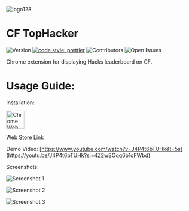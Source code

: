 ![logo128](https://github.com/user-attachments/assets/c4a782f8-95b9-4644-bf75-53dd5b3b4e9f)
# CF TopHacker

![Version](https://img.shields.io/badge/Version-0.1-blue)
[![code style: prettier](https://img.shields.io/badge/code_style-prettier-ff69b4.svg)](https://github.com/prettier/prettier)
![Contributors](https://img.shields.io/badge/Contributors-2-green)
![Open Issues](https://img.shields.io/badge/Issues-3-red)

Chrome extension for displaying Hacks leaderboard on CF.


# Usage Guide:

Installation:

<a href="https://chromewebstore.google.com/detail/cf-tophacker/jjonaiodlgelhegbbihodicniiccbhbi"><img src="https://i.imgur.com/iswHnpJ.png" alt="Chrome Web Store" height="48"></a>

<a href="https://chromewebstore.google.com/detail/cf-tophacker/jjonaiodlgelhegbbihodicniiccbhbi">Web Store Link</a>


Demo Video: [https://www.youtube.com/watch?v=J4P4t6bTUHk&t=5s](https://youtu.be/J4P4t6bTUHk?si=4Z2wSOqq6b1oFWbd)

Screenshots:

![Screenshot 1](https://github.com/user-attachments/assets/0f65cf40-bf78-4711-be73-b1ae30a20311)

![Screenshot 2](https://github.com/user-attachments/assets/7266cff2-3b95-4293-a52b-5f6a9d396de1)

![Screenshot 3](https://github.com/user-attachments/assets/5137232d-1e1f-4923-80e4-558ce75992c6)



